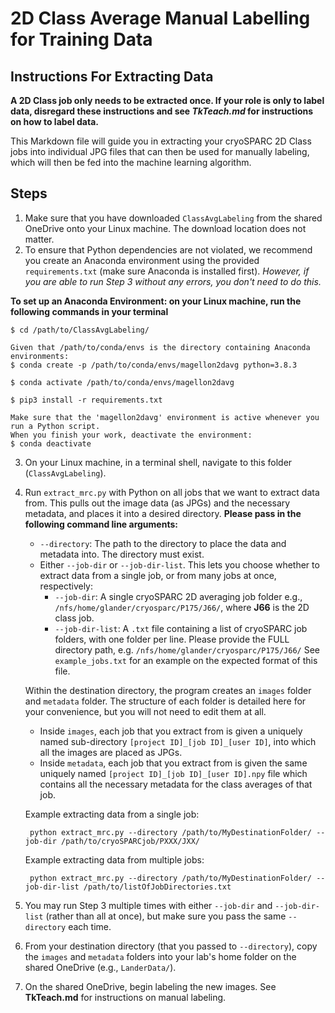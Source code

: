 # 2D Class Average Manual Labelling for Training Data
## Instructions For Extracting Data

**A 2D Class job only needs to be extracted once. If your role is only to label data, disregard these instructions and see *TkTeach.md* for instructions on how to label data.**

This Markdown file will guide you in extracting your cryoSPARC 2D Class jobs into individual JPG files that can then be used for manually labeling, which will then be fed into the machine learning algorithm. 

## Steps

1. Make sure that you have downloaded `ClassAvgLabeling` from the shared OneDrive onto your Linux machine. The download location does not matter. 
2. To ensure that Python dependencies are not violated, we recommend you create an Anaconda environment using the provided `requirements.txt` (make sure Anaconda is installed first). *However, if you are able to run Step 3 without any errors, you don't need to do this.* 

**To set up an Anaconda Environment: on your Linux machine, run the following commands in your terminal**
    
    $ cd /path/to/ClassAvgLabeling/

    Given that /path/to/conda/envs is the directory containing Anaconda environments:
    $ conda create -p /path/to/conda/envs/magellon2davg python=3.8.3

    $ conda activate /path/to/conda/envs/magellon2davg

    $ pip3 install -r requirements.txt

    Make sure that the 'magellon2davg' environment is active whenever you run a Python script. 
    When you finish your work, deactivate the environment: 
    $ conda deactivate
3. On your Linux machine, in a terminal shell, navigate to this folder (`ClassAvgLabeling`).
4. Run `extract_mrc.py` with Python on all jobs that we want to extract data from. This pulls out the image data (as JPGs) and the necessary metadata, and places it into a desired directory. **Please pass in the following command line arguments:**
    - `--directory`: The path to the directory to place the data and metadata into. The directory must exist.
    - Either `--job-dir` or `--job-dir-list`. This lets you choose whether to extract data from a single job, or from many jobs at once, respectively:
        - `--job-dir`: A single cryoSPARC 2D averaging job folder e.g., `/nfs/home/glander/cryosparc/P175/J66/`, where **J66** is the 2D class job.
        - `--job-dir-list`: A `.txt` file containing a list of cryoSPARC job folders, with one folder per line. Please provide the FULL directory path, e.g. `/nfs/home/glander/cryosparc/P175/J66/` See `example_jobs.txt` for an example on the expected format of this file.

    Within the destination directory, the program creates an `images` folder and `metadata` folder. The structure of each folder is detailed here for your convenience, but you will not need to edit them at all.
    - Inside `images`, each job that you extract from is given a uniquely named sub-directory `[project ID]_[job ID]_[user ID]`, into which all the images are placed as JPGs.
    - Inside `metadata`, each job that you extract from is given the same uniquely named `[project ID]_[job ID]_[user ID].npy` file which contains all the necessary metadata for the class averages of that job. 

    Example extracting data from a single job:

        python extract_mrc.py --directory /path/to/MyDestinationFolder/ --job-dir /path/to/cryoSPARCjob/PXXX/JXX/

    Example extracting data from multiple jobs:

        python extract_mrc.py --directory /path/to/MyDestinationFolder/ --job-dir-list /path/to/listOfJobDirectories.txt

5. You may run Step 3 multiple times with either `--job-dir` and `--job-dir-list` (rather than all at once), but make sure you pass the same `--directory` each time.
6. From your destination directory (that you passed to `--directory`), copy the `images` and `metadata` folders into your lab's home folder on the shared OneDrive (e.g., `LanderData/`). 
7. On the shared OneDrive, begin labeling the new images. See **TkTeach.md** for instructions on manual labeling. 

    
